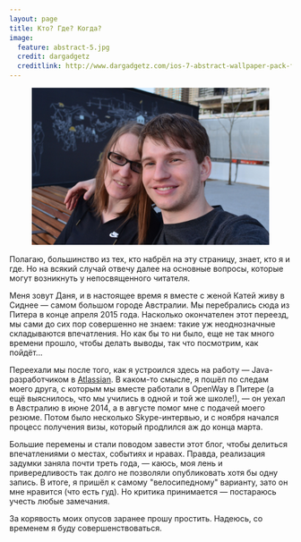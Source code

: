 ```yaml
---
layout: page
title: Кто? Где? Когда?
image:
  feature: abstract-5.jpg
  credit: dargadgetz
  creditlink: http://www.dargadgetz.com/ios-7-abstract-wallpaper-pack-for-iphone-5-and-ipod-touch-retina/
---
```


<figure>
	<img src="/images/about/together.jpg" alt="">
</figure>

Полагаю, большинство из тех, кто набрёл на эту страницу, знает, кто я и где. Но на всякий случай отвечу далее на основные вопросы,
которые могут возникнуть у непосвященного читателя.

Меня зовут Даня, и в настоящее время я вместе с женой Катей живу в Сиднее — самом большом городе Австралии. Мы перебрались сюда
из Питера в конце апреля 2015 года. Насколько окончателен этот переезд, мы сами до сих пор совершенно не знаем: такие уж неоднозначные
складываются впечатления. Но как бы то ни было, еще не так много времени прошло, чтобы делать выводы, так что посмотрим, как пойдёт...

Переехали мы после того, как я устроился здесь на работу — Java-разработчиком в [Atlassian](https://www.atlassian.com/). В каком-то смысле,
я пошёл по следам моего друга, с которым мы вместе работали в OpenWay в Питере (а ещё выяснилось, что мы учились в одной и той же школе!), —
он уехал в Австралию в июне 2014, а в августе помог мне с подачей моего резюме. Потом было несколько Skype-интервью, и с ноября
начался процесс получения визы, который продлился аж до конца марта.

Большие перемены и стали поводом завести этот блог, чтобы делиться впечатлениями о местах, событиях и нравах. Правда, реализация задумки
заняла почти треть года, — каюсь, моя лень и привередливость так долго не позволяли опубликовать хотя бы одну запись. В итоге, я пришёл к 
самому "велосипедному" варианту, зато он мне нравится (что есть гуд). Но критика принимается — постараюсь учесть любые замечания.

За корявость моих опусов заранее прошу простить. Надеюсь, со временем я буду совершенствоваться.